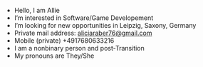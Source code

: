 - Hello, I am Allie
- I’m interested in Software/Game Developement
- I’m looking for new opportunities in Leipzig, Saxony, Germany
- Private mail address: aliciaraber76@gmail.com
- Mobile (private) +4917680633216
- I am a nonbinary person and post-Transition
- My pronouns are They/She
